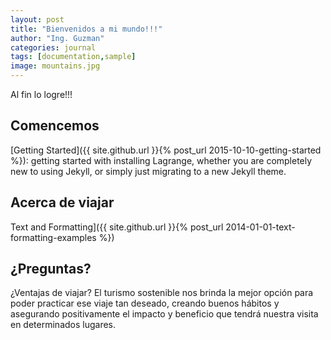 ```yaml
---
layout: post
title: "Bienvenidos a mi mundo!!!"
author: "Ing. Guzman"
categories: journal
tags: [documentation,sample]
image: mountains.jpg
---
```


Al fin lo logre!!!

## Comencemos

[Getting Started]({{ site.github.url }}{% post_url 2015-10-10-getting-started %}): getting started with installing Lagrange, whether you are completely new to using Jekyll, or simply just migrating to a new Jekyll theme.

## Acerca de viajar

Text and Formatting]({{ site.github.url }}{% post_url 2014-01-01-text-formatting-examples %})

## ¿Preguntas?

¿Ventajas de viajar?
El turismo sostenible nos brinda la mejor opción para poder practicar ese viaje tan deseado, creando buenos hábitos y asegurando positivamente el impacto y beneficio que tendrá nuestra visita en determinados lugares. 




